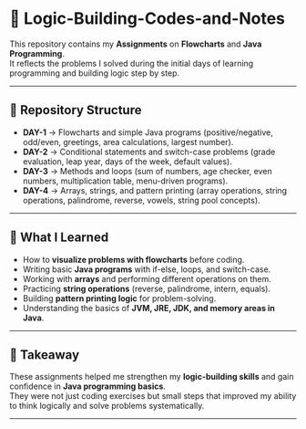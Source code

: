 # 📘 Logic-Building-Codes-and-Notes  

This repository contains my **Assignments** on **Flowcharts** and **Java Programming**.  
It reflects the problems I solved during the initial days of learning programming and building logic step by step.  

---

## 📂 Repository Structure  

- **DAY-1** → Flowcharts and simple Java programs (positive/negative, odd/even, greetings, area calculations, largest number).  
- **DAY-2** → Conditional statements and switch-case problems (grade evaluation, leap year, days of the week, default values).  
- **DAY-3** → Methods and loops (sum of numbers, age checker, even numbers, multiplication table, menu-driven programs).  
- **DAY-4** → Arrays, strings, and pattern printing (array operations, string operations, palindrome, reverse, vowels, string pool concepts).  

---

## 📝 What I Learned  

- How to **visualize problems with flowcharts** before coding.  
- Writing basic **Java programs** with if-else, loops, and switch-case.   
- Working with **arrays** and performing different operations on them.  
- Practicing **string operations** (reverse, palindrome, intern, equals).  
- Building **pattern printing logic** for problem-solving.  
- Understanding the basics of **JVM, JRE, JDK, and memory areas in Java**.  

---

## 🎯 Takeaway  

These assignments helped me strengthen my **logic-building skills** and gain confidence in **Java programming basics**.  
They were not just coding exercises but small steps that improved my ability to think logically and solve problems systematically.  

---

